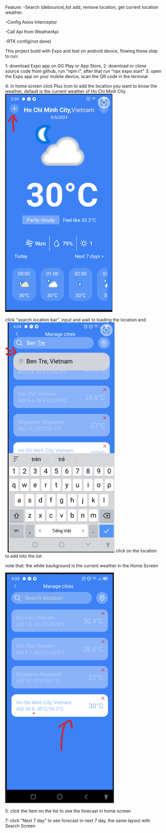 Feature:
-Search (debounce),list add, remove location, get current location weather.

-Config Axios Interceptor

-Call Api from WeatherApi

-RTK config(not done)

This project build with Expo and test on android device, flowing these step to run:

1: download Expo app on GG Play or App Store,
2: download or clone source code from github, run "npm i", after that run "npx expo start"
3: open the Expo app on your mobile device, scan the QR code in the terminal

4: in home screen click Plus Icon to add the location you want to know the weather, default is the current weather of Ho Chi Minh City
![alt text](image-1.png)


click "search location bar", input and wait to loading the location and 
![alt text](image-4.png)
click on the location to add into the list

note that: the white background is the current weather in the Home Screen

![alt text](image-2.png)

5: click the item on the list to see the forecast in home screen

7: click "Next 7 day" to see forecast in next 7 day, the same layout with Search Screen
